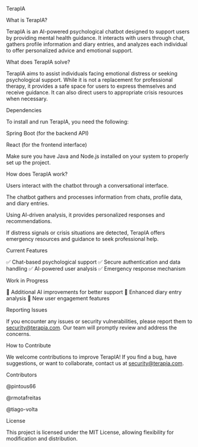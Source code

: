 TerapIA

What is TerapIA?

TerapIA is an AI-powered psychological chatbot designed to support users by providing mental health guidance. It interacts with users through chat, gathers profile information and diary entries, and analyzes each individual to offer personalized advice and emotional support.

What does TerapIA solve?

TerapIA aims to assist individuals facing emotional distress or seeking psychological support. While it is not a replacement for professional therapy, it provides a safe space for users to express themselves and receive guidance. It can also direct users to appropriate crisis resources when necessary.

Dependencies

To install and run TerapIA, you need the following:

Spring Boot (for the backend API)

React (for the frontend interface)

Make sure you have Java and Node.js installed on your system to properly set up the project.

How does TerapIA work?

Users interact with the chatbot through a conversational interface.

The chatbot gathers and processes information from chats, profile data, and diary entries.

Using AI-driven analysis, it provides personalized responses and recommendations.

If distress signals or crisis situations are detected, TerapIA offers emergency resources and guidance to seek professional help.

Current Features

✅ Chat-based psychological support
✅ Secure authentication and data handling
✅ AI-powered user analysis
✅ Emergency response mechanism

Work in Progress

🚧 Additional AI improvements for better support
🚧 Enhanced diary entry analysis
🚧 New user engagement features

Reporting Issues

If you encounter any issues or security vulnerabilities, please report them to security@terapia.com. Our team will promptly review and address the concerns.

How to Contribute

We welcome contributions to improve TerapIA! If you find a bug, have suggestions, or want to collaborate, contact us at security@terapia.com.

Contributors

@pintous66

@rmotafreitas

@tiago-volta

License

This project is licensed under the MIT License, allowing flexibility for modification and distribution.
